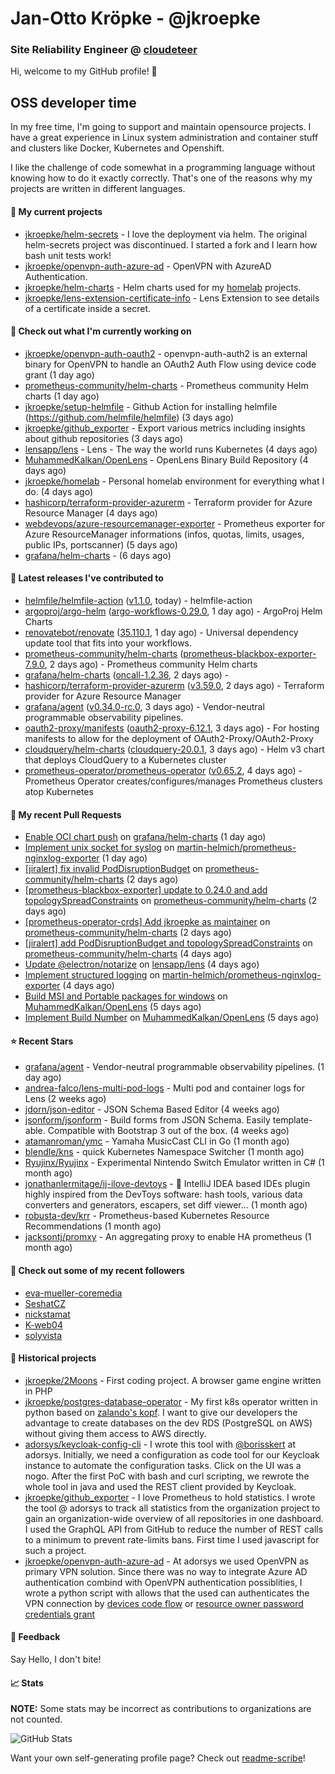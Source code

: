 # Jan-Otto Kröpke - @jkroepke
### Site Reliability Engineer @ [cloudeteer](https://cloudeteer.de/)

Hi, welcome to my GitHub profile! 👋

## OSS developer time
In my free time, I'm going to support and maintain opensource projects. I have a great experience in Linux system administration and container stuff and clusters like Docker, Kubernetes and Openshift.

I like the challenge of code somewhat in a programming language without knowing how to do it exactly correctly. That's one of the reasons why my projects are written in different languages.

#### 🌱 My current projects
- [jkroepke/helm-secrets](https://github.com/jkroepke/helm-secrets) - I love the deployment via helm. The original helm-secrets project was discontinued. I started a fork and I learn how bash unit tests work!
- [jkroepke/openvpn-auth-azure-ad](https://github.com/jkroepke/openvpn-auth-azure-ad) - OpenVPN with AzureAD Authentication.
- [jkroepke/helm-charts](https://github.com/jkroepke/helm-charts) - Helm charts used for my [homelab](https://github.com/jkroepke/homelab) projects.
- [jkroepke/lens-extension-certificate-info](https://github.com/jkroepke/lens-extension-certificate-info) - Lens Extension to see details of a certificate inside a secret.

#### 👷 Check out what I'm currently working on

- [jkroepke/openvpn-auth-oauth2](https://github.com/jkroepke/openvpn-auth-oauth2) - openvpn-auth-auth2 is an external binary for OpenVPN to handle an OAuth2 Auth Flow using device code grant (1 day ago)
- [prometheus-community/helm-charts](https://github.com/prometheus-community/helm-charts) - Prometheus community Helm charts (1 day ago)
- [jkroepke/setup-helmfile](https://github.com/jkroepke/setup-helmfile) - Github Action for installing helmfile (https://github.com/helmfile/helmfile) (3 days ago)
- [jkroepke/github_exporter](https://github.com/jkroepke/github_exporter) - Export various metrics including insights about github repositories (3 days ago)
- [lensapp/lens](https://github.com/lensapp/lens) - Lens - The way the world runs Kubernetes (4 days ago)
- [MuhammedKalkan/OpenLens](https://github.com/MuhammedKalkan/OpenLens) - OpenLens Binary Build Repository (4 days ago)
- [jkroepke/homelab](https://github.com/jkroepke/homelab) - Personal homelab environment for everything what I do. (4 days ago)
- [hashicorp/terraform-provider-azurerm](https://github.com/hashicorp/terraform-provider-azurerm) - Terraform provider for Azure Resource Manager (4 days ago)
- [webdevops/azure-resourcemanager-exporter](https://github.com/webdevops/azure-resourcemanager-exporter) - Prometheus exporter for Azure ResourceManager informations (infos, quotas, limits, usages, public IPs, portscanner) (5 days ago)
- [grafana/helm-charts](https://github.com/grafana/helm-charts) -  (6 days ago)

#### 🔭 Latest releases I've contributed to

- [helmfile/helmfile-action](https://github.com/helmfile/helmfile-action) ([v1.1.0](https://github.com/helmfile/helmfile-action/releases/tag/v1.1.0), today) - helmfile-action
- [argoproj/argo-helm](https://github.com/argoproj/argo-helm) ([argo-workflows-0.29.0](https://github.com/argoproj/argo-helm/releases/tag/argo-workflows-0.29.0), 1 day ago) - ArgoProj Helm Charts
- [renovatebot/renovate](https://github.com/renovatebot/renovate) ([35.110.1](https://github.com/renovatebot/renovate/releases/tag/35.110.1), 1 day ago) - Universal dependency update tool that fits into your workflows.
- [prometheus-community/helm-charts](https://github.com/prometheus-community/helm-charts) ([prometheus-blackbox-exporter-7.9.0](https://github.com/prometheus-community/helm-charts/releases/tag/prometheus-blackbox-exporter-7.9.0), 2 days ago) - Prometheus community Helm charts
- [grafana/helm-charts](https://github.com/grafana/helm-charts) ([oncall-1.2.36](https://github.com/grafana/helm-charts/releases/tag/oncall-1.2.36), 2 days ago) - 
- [hashicorp/terraform-provider-azurerm](https://github.com/hashicorp/terraform-provider-azurerm) ([v3.59.0](https://github.com/hashicorp/terraform-provider-azurerm/releases/tag/v3.59.0), 2 days ago) - Terraform provider for Azure Resource Manager
- [grafana/agent](https://github.com/grafana/agent) ([v0.34.0-rc.0](https://github.com/grafana/agent/releases/tag/v0.34.0-rc.0), 3 days ago) - Vendor-neutral programmable observability pipelines.
- [oauth2-proxy/manifests](https://github.com/oauth2-proxy/manifests) ([oauth2-proxy-6.12.1](https://github.com/oauth2-proxy/manifests/releases/tag/oauth2-proxy-6.12.1), 3 days ago) - For hosting manifests to allow for the deployment of OAuth2-Proxy/OAuth2-Proxy
- [cloudquery/helm-charts](https://github.com/cloudquery/helm-charts) ([cloudquery-20.0.1](https://github.com/cloudquery/helm-charts/releases/tag/cloudquery-20.0.1), 3 days ago) - Helm v3 chart that deploys CloudQuery to a Kubernetes cluster
- [prometheus-operator/prometheus-operator](https://github.com/prometheus-operator/prometheus-operator) ([v0.65.2](https://github.com/prometheus-operator/prometheus-operator/releases/tag/v0.65.2), 4 days ago) - Prometheus Operator creates/configures/manages Prometheus clusters atop Kubernetes

#### 🔨 My recent Pull Requests

- [Enable OCI chart push](https://github.com/grafana/helm-charts/pull/2443) on [grafana/helm-charts](https://github.com/grafana/helm-charts) (1 day ago)
- [Implement unix socket for syslog](https://github.com/martin-helmich/prometheus-nginxlog-exporter/pull/333) on [martin-helmich/prometheus-nginxlog-exporter](https://github.com/martin-helmich/prometheus-nginxlog-exporter) (1 day ago)
- [[jiralert] fix invalid PodDisruptionBudget](https://github.com/prometheus-community/helm-charts/pull/3458) on [prometheus-community/helm-charts](https://github.com/prometheus-community/helm-charts) (2 days ago)
- [[prometheus-blackbox-exporter] update to 0.24.0 and add topologySpreadConstraints](https://github.com/prometheus-community/helm-charts/pull/3457) on [prometheus-community/helm-charts](https://github.com/prometheus-community/helm-charts) (2 days ago)
- [[prometheus-operator-crds] Add jkroepke as maintainer](https://github.com/prometheus-community/helm-charts/pull/3456) on [prometheus-community/helm-charts](https://github.com/prometheus-community/helm-charts) (2 days ago)
- [[jiralert] add PodDisruptionBudget and topologySpreadConstraints](https://github.com/prometheus-community/helm-charts/pull/3452) on [prometheus-community/helm-charts](https://github.com/prometheus-community/helm-charts) (4 days ago)
- [Update @electron/notarize](https://github.com/lensapp/lens/pull/7813) on [lensapp/lens](https://github.com/lensapp/lens) (4 days ago)
- [Implement structured logging](https://github.com/martin-helmich/prometheus-nginxlog-exporter/pull/331) on [martin-helmich/prometheus-nginxlog-exporter](https://github.com/martin-helmich/prometheus-nginxlog-exporter) (4 days ago)
- [Build MSI and Portable packages for windows](https://github.com/MuhammedKalkan/OpenLens/pull/150) on [MuhammedKalkan/OpenLens](https://github.com/MuhammedKalkan/OpenLens) (5 days ago)
- [Implement Build Number](https://github.com/MuhammedKalkan/OpenLens/pull/149) on [MuhammedKalkan/OpenLens](https://github.com/MuhammedKalkan/OpenLens) (5 days ago)

#### ⭐ Recent Stars

- [grafana/agent](https://github.com/grafana/agent) - Vendor-neutral programmable observability pipelines. (1 day ago)
- [andrea-falco/lens-multi-pod-logs](https://github.com/andrea-falco/lens-multi-pod-logs) - Multi pod and container logs for Lens (2 weeks ago)
- [jdorn/json-editor](https://github.com/jdorn/json-editor) - JSON Schema Based Editor (4 weeks ago)
- [jsonform/jsonform](https://github.com/jsonform/jsonform) - Build forms from JSON Schema. Easily template-able. Compatible with Bootstrap 3 out of the box. (4 weeks ago)
- [atamanroman/ymc](https://github.com/atamanroman/ymc) - Yamaha MusicCast CLI in Go (1 month ago)
- [blendle/kns](https://github.com/blendle/kns) - quick Kubernetes Namespace Switcher (1 month ago)
- [Ryujinx/Ryujinx](https://github.com/Ryujinx/Ryujinx) - Experimental Nintendo Switch Emulator written in C# (1 month ago)
- [jonathanlermitage/ij-ilove-devtoys](https://github.com/jonathanlermitage/ij-ilove-devtoys) - 🧩 IntelliJ IDEA based IDEs plugin highly inspired from the DevToys software: hash tools, various data converters and generators, escapers, set diff viewer... (1 month ago)
- [robusta-dev/krr](https://github.com/robusta-dev/krr) - Prometheus-based Kubernetes Resource Recommendations (1 month ago)
- [jacksontj/promxy](https://github.com/jacksontj/promxy) - An aggregating proxy to enable HA prometheus (1 month ago)

#### 👯 Check out some of my recent followers

- [eva-mueller-coremedia](https://github.com/eva-mueller-coremedia)
- [SeshatCZ](https://github.com/SeshatCZ)
- [nickstamat](https://github.com/nickstamat)
- [K-web04](https://github.com/K-web04)
- [solyvista](https://github.com/solyvista)

#### 📜 Historical projects
- [jkroepke/2Moons](https://github.com/jkroepke/2Moons) - First coding project. A browser game engine written in PHP
- [jkroepke/postgres-database-operator](https://github.com/jkroepke/postgres-database-operator) - My first k8s operator written in python based on [zalando's kopf](https://github.com/zalando-incubator/kopf). I want to give our developers the advantage to create databases on the dev RDS (PostgreSQL on AWS) without giving them access to AWS directly.
- [adorsys/keycloak-config-cli](https://github.com/adorsys/keycloak-config-cli) - I wrote this tool with [@borisskert](https://github.com/borisskert) at adorsys. Initially, we need a configuration as code tool for our Keycloak instance to automate the configuration tasks. Click on the UI was a nogo. After the first PoC with bash and curl scripting, we rewrote the whole tool in java and used the REST client provided by Keycloak.
- [jkroepke/github_exporter](https://github.com/jkroepke/github_exporter) - I love Prometheus to hold statistics. I wrote the tool @ adorsys to track all statistics from the organization project to gain an organization-wide overview of all repositories in one dashboard. I used the GraphQL API from GitHub to reduce the number of REST calls to a minimum to prevent rate-limits bans. First time I used javascript for such a project.
- [jkroepke/openvpn-auth-azure-ad](https://github.com/jkroepke/openvpn-auth-azure-ad) - At adorsys we used OpenVPN as primary VPN solution. Since there was no way to integrate Azure AD authentication combind with OpenVPN authentication possiblities, I wrote a python script with allows that the used can authenticates the VPN connection by [devices code flow](https://docs.microsoft.com/en-us/azure/active-directory/develop/v2-oauth2-device-code) or [resource owner password credentials grant](https://docs.microsoft.com/en-us/azure/active-directory/develop/v2-oauth-ropc)

#### 💬 Feedback

Say Hello, I don't bite!

#### 📈 Stats

**NOTE:** Some stats may be incorrect as contributions to organizations
are not counted.

![GitHub Stats](https://github-readme-stats.vercel.app/api?username=jkroepke&count_private=false&theme=tokyonight&show_icons=true)

Want your own self-generating profile page? Check out [readme-scribe](https://github.com/muesli/readme-scribe)!
